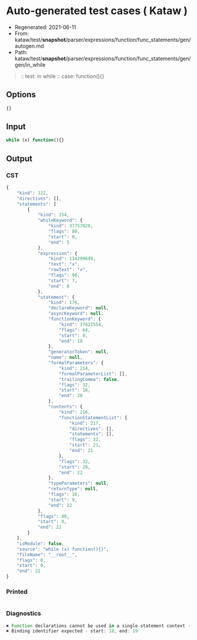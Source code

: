 # Auto-generated test cases ( Kataw )
- Regenerated: 2021-06-11
- From: kataw/test/__snapshot__/parser/expressions/function/func_statements/gen/autogen.md
- Path: kataw/test/__snapshot__/parser/expressions/function/func_statements/gen/gen/in_while
> :: test: in while
> :: case: function(){}
## Options

`````js
{}
`````
## Input

`````js
while (x) function(){}
`````
## Output

### CST

```javascript
{
    "kind": 122,
    "directives": [],
    "statements": [
        {
            "kind": 154,
            "whileKeyword": {
                "kind": 37757028,
                "flags": 80,
                "start": 0,
                "end": 5
            },
            "expression": {
                "kind": 134299649,
                "text": "x",
                "rawText": "x",
                "flags": 96,
                "start": 7,
                "end": 8
            },
            "statement": {
                "kind": 176,
                "declareKeyword": null,
                "asyncKeyword": null,
                "functionKeyword": {
                    "kind": 37822554,
                    "flags": 64,
                    "start": 9,
                    "end": 18
                },
                "generatorToken": null,
                "name": null,
                "formalParameters": {
                    "kind": 214,
                    "formalParameterList": [],
                    "trailingComma": false,
                    "flags": 32,
                    "start": 18,
                    "end": 20
                },
                "contents": {
                    "kind": 216,
                    "functionStatementList": {
                        "kind": 217,
                        "directives": [],
                        "statements": [],
                        "flags": 32,
                        "start": 21,
                        "end": 21
                    },
                    "flags": 32,
                    "start": 20,
                    "end": 22
                },
                "typeParameters": null,
                "returnType": null,
                "flags": 16,
                "start": 9,
                "end": 22
            },
            "flags": 80,
            "start": 0,
            "end": 22
        }
    ],
    "isModule": false,
    "source": "while (x) function(){}",
    "fileName": "__root__",
    "flags": 0,
    "start": 0,
    "end": 22
}
```

### Printed

```javascript

```

### Diagnostics

```javascript
✖ Function declarations cannot be used in a single-statement context - start: 9, end: 18
✖ Binding identifier expected - start: 18, end: 19

```

